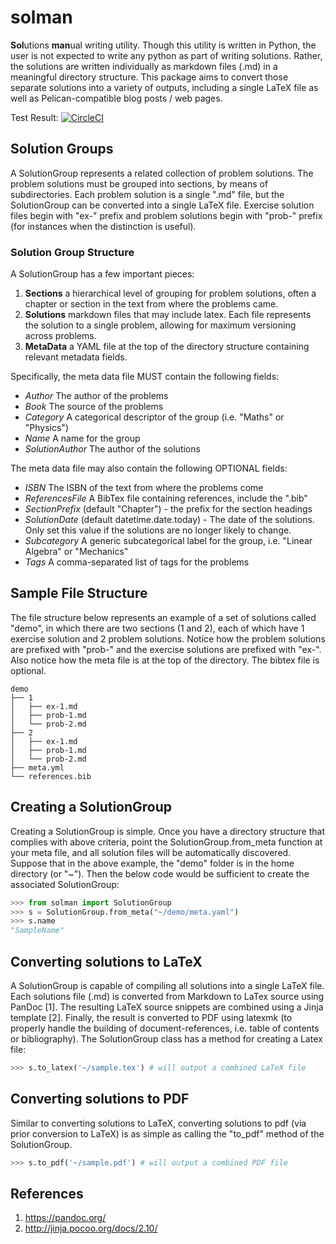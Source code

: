 # solman

**Sol**utions **man**ual writing utility. Though this utility is written in Python, the user is not expected to write
any python as part of writing solutions. Rather, the solutions are written individually as markdown files (.md) in a 
meaningful directory structure. This package aims to convert those separate solutions into a variety of outputs, 
including a single LaTeX file as well as Pelican-compatible blog posts / web pages.  

Test Result: [![CircleCI](https://circleci.com/gh/JWKennington/solman/tree/master.svg?style=svg)](https://circleci.com/gh/JWKennington/pyperbolic/tree/master)


## Solution Groups

A SolutionGroup represents a related collection of problem solutions. The problem solutions must be grouped into
sections, by means of subdirectories. Each problem solution is a single ".md" file, but the SolutionGroup can be 
converted into a single LaTeX file. Exercise solution files begin with "ex-" prefix and problem solutions begin with 
"prob-" prefix (for instances when the distinction is useful).

### Solution Group Structure

A SolutionGroup has a few important pieces:

1. **Sections** a hierarchical level of grouping for problem solutions, often a chapter or section in the text from where the problems came.
1. **Solutions** markdown files that may include latex. Each file represents the solution to a single problem, allowing for maximum versioning across problems.
1. **MetaData** a YAML file at the top of the directory structure containing relevant metadata fields. 

Specifically, the meta data file MUST contain the following fields:

- _Author_ The author of the problems
- _Book_ The source of the problems
- _Category_ A categorical descriptor of the group (i.e. "Maths" or "Physics") 
- _Name_ A name for the group
- _SolutionAuthor_ The author of the solutions

The meta data file may also contain the following OPTIONAL fields:

- _ISBN_ The ISBN of the text from where the problems come
- _ReferencesFile_ A BibTex file containing references, include the ".bib"
- _SectionPrefix_ (default "Chapter") - the prefix for the section headings
- _SolutionDate_ (default datetime.date.today) - The date of the solutions. Only set this value if the solutions are no longer likely to change.
- _Subcategory_ A generic subcategorical label for the group, i.e. "Linear Algebra" or "Mechanics"
- _Tags_ A comma-separated list of tags for the problems


## Sample File Structure

The file structure below represents an example of a set of solutions called "demo",
in which there are two sections (1 and 2), each of which have 1 exercise solution and 
2 problem solutions. Notice how the problem solutions are prefixed with "prob-" and the 
exercise solutions are prefixed with "ex-". Also notice how the meta file is at the top
of the directory. The bibtex file is optional.

```
demo
├── 1
│   ├── ex-1.md
│   ├── prob-1.md
│   └── prob-2.md
├── 2
│   ├── ex-1.md
│   ├── prob-1.md
│   └── prob-2.md
├── meta.yml
└── references.bib
```

## Creating a SolutionGroup

Creating a SolutionGroup is simple. Once you have a directory structure that complies with above criteria, point
the SolutionGroup.from_meta function at your meta file, and all solution files will be automatically discovered.
Suppose that in the above example, the "demo" folder is in the home directory (or "~"). Then the below code 
would be sufficient to create the associated SolutionGroup:

```python
>>> from solman import SolutionGroup
>>> s = SolutionGroup.from_meta("~/demo/meta.yaml")
>>> s.name
"SampleName"
``` 


## Converting solutions to LaTeX

A SolutionGroup is capable of compiling all solutions into a single LaTeX file. Each solutions file (.md) is 
converted from Markdown to LaTex source using PanDoc [1]. The resulting LaTeX source snippets are combined using
a Jinja template [2]. Finally, the result is converted to PDF using latexmk (to properly handle the building of
document-references, i.e. table of contents or bibliography). The SolutionGroup class has a method for creating 
a Latex file:

```python
>>> s.to_latex('~/sample.tex') # will output a combined LaTeX file
```


## Converting solutions to PDF

Similar to converting solutions to LaTeX, converting solutions to pdf (via prior conversion to LaTeX) is as simple
as calling the "to_pdf" method of the SolutionGroup.

```python
>>> s.to_pdf('~/sample.pdf') # will output a combined PDF file
```


## References
1. https://pandoc.org/
1. http://jinja.pocoo.org/docs/2.10/
